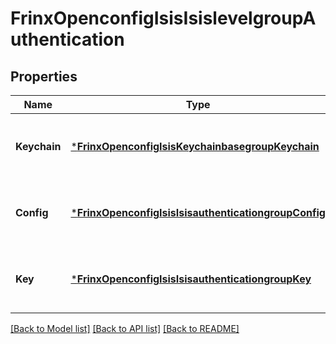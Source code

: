 # FrinxOpenconfigIsisIsislevelgroupAuthentication

## Properties
Name | Type | Description | Notes
------------ | ------------- | ------------- | -------------
**Keychain** | [***FrinxOpenconfigIsisKeychainbasegroupKeychain**](frinx.openconfig.isis.keychainbasegroup.Keychain.md) | Optional[This container defines keychain parameters.] REF:Optional.empty | [optional] [default to null]
**Config** | [***FrinxOpenconfigIsisIsisauthenticationgroupConfig**](frinx.openconfig.isis.isisauthenticationgroup.Config.md) | Optional[This container defines ISIS authentication configuration.] REF:Optional.empty | [optional] [default to null]
**Key** | [***FrinxOpenconfigIsisIsisauthenticationgroupKey**](frinx.openconfig.isis.isisauthenticationgroup.Key.md) | Optional[This container defines ISIS authentication key] REF:Optional.empty | [optional] [default to null]

[[Back to Model list]](../README.md#documentation-for-models) [[Back to API list]](../README.md#documentation-for-api-endpoints) [[Back to README]](../README.md)


